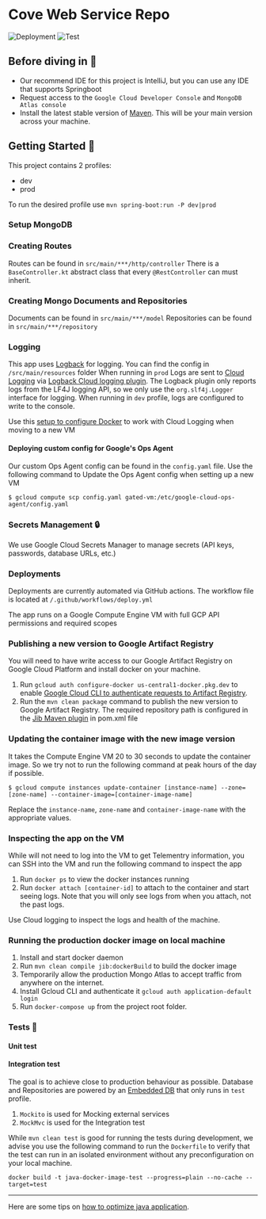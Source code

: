 # Cove Web Service Repo

![Deployment](https://github.com/sprinthubmobile/cove_web/actions/workflows/deploy.yml/badge.svg?branch=main)
![Test](https://github.com/sprinthubmobile/cove_web/actions/workflows/test.yml/badge.svg)
## Before diving in 🙌

- Our recommend IDE for this project is IntelliJ, but you can use any IDE that supports Springboot
- Request access to the `Google Cloud Developer Console` and `MongoDB Atlas console`
- Install the latest stable version of [Maven](https://maven.apache.org/docs/history.html). This will be your main version across your machine.

## Getting Started 🚀

This project contains 2 profiles:

- dev
- prod

To run the desired profile use `mvn spring-boot:run -P dev|prod`

### Setup MongoDB


### Creating Routes
Routes can be found in `src/main/***/http/controller`
There is a `BaseController.kt` abstract class that every `@RestController` can must inherit.

### Creating Mongo Documents and Repositories
Documents can be found in `src/main/***/model`
Repositories can be found in `src/main/***/repository`


### Logging
This app uses [Logback](https://logback.qos.ch/manual) for logging. You can find the config in `/src/main/resources` folder
When running in `prod` Logs are sent to [Cloud Logging](https://cloud.google.com/logging) via [Logback Cloud logging plugin](https://cloud.google.com/logging/docs/setup/java).
The Logback plugin only reports logs from the LF4J logging API, so we only use the `org.slf4j.Logger` interface for logging.
When running in `dev` profile, logs are configured to write to the console.


Use this [setup to configure Docker](https://docs.docker.com/config/containers/logging/gcplogs/) to work with Cloud Logging when moving to a new VM

#### Deploying custom config for Google's Ops Agent
Our custom Ops Agent config can be found in the ``config.yaml`` file. Use the following command to Update the Ops Agent config  when setting up a new VM
```shell 
$ gcloud compute scp config.yaml gated-vm:/etc/google-cloud-ops-agent/config.yaml
```

### Secrets Management 🔒
We use Google Cloud Secrets Manager to manage secrets (API keys, passwords, database URLs, etc.)

### Deployments

Deployments are currently automated via GitHub actions. The workflow file is located at ``/.github/workflows/deploy.yml``

The app runs on a Google Compute Engine VM with full GCP API permissions and required scopes

### Publishing a new version to Google Artifact Registry
You will need to have write access to our Google Artifact Registry on Google Cloud Platform and install docker on your machine.
1. Run ``gcloud auth configure-docker us-central1-docker.pkg.dev`` to enable [Google Cloud CLI to authenticate requests to Artifact Registry](https://cloud.google.com/artifact-registry/docs/docker/store-docker-container-images#linux).
2. Run the ``mvn clean package`` command to publish the new version to Google Artifact Registry. The required repository path is
configured in the [Jib Maven plugin](https://github.com/GoogleContainerTools/jib/tree/master/jib-maven-plugin) in pom.xml file


### Updating the container image with the new image version
It takes the Compute Engine VM 20 to 30 seconds to update the container image. So we try not to run the following command
at peak hours of the day if possible.
```shell
$ gcloud compute instances update-container [instance-name] --zone=[zone-name] --container-image=[container-image-name]
```
Replace the `instance-name`, `zone-name` and `container-image-name` with the appropriate values.

### Inspecting the app on the VM
While will not need to log into the VM to get Telementry information, you can SSH into the VM and run the following command to inspect the app
1. Run ``docker ps`` to view the docker instances running
2. Run ``docker attach [container-id]`` to attach to the container and start seeing logs. Note that you will only see logs from when you attach, not the past logs.

Use Cloud logging to inspect the logs and health of the machine.

### Running the production docker image on local machine
1. Install and start docker daemon
2. Run ``mvn clean compile jib:dockerBuild`` to build the docker image
3. Temporarily allow the production Mongo Atlas to accept traffic from anywhere on the internet.
4. Install Gcloud CLI and authenticate it ``gcloud auth application-default login``
5. Run ``docker-compose up`` from the project root folder.


### Tests 🧪
#### Unit test
#### Integration test
The goal is to achieve close to production behaviour as possible. Database and Repositories are powered by
an [Embedded DB](https://github.com/flapdoodle-oss/de.flapdoodle.embed.mongo) that only runs in `test` profile.

1. `Mockito` is used for Mocking external services
2. `MockMvc` is used for the Integration test

While ``mvn clean test`` is good for running the tests during development, we advise you use the following command to run the `Dockerfile` to verify that the test can run in an
isolated environment without any preconfiguration on your local machine.
```shell
docker build -t java-docker-image-test --progress=plain --no-cache --target=test 
```

---

Here are some tips on [how to optimize java application](https://cloud.google.com/run/docs/tips/java).
